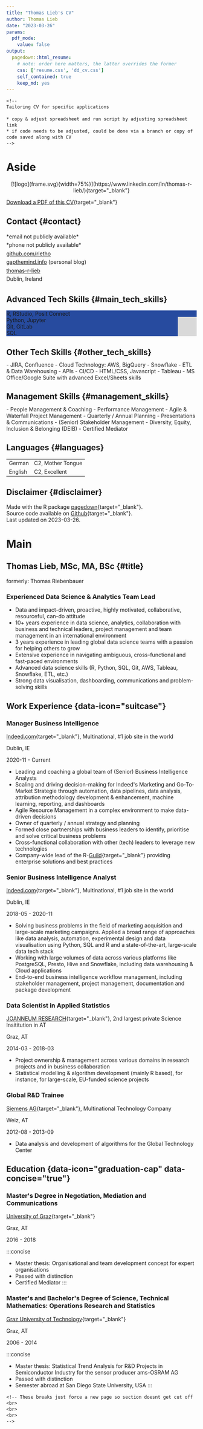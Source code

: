 ```yaml
---
title: "Thomas Lieb's CV"
author: Thomas Lieb
date: "2023-03-26"
params:
  pdf_mode:
    value: false
output:
  pagedown::html_resume:
    # note: order here matters, the latter overrides the former
    css: ['resume.css', 'dd_cv.css']
    self_contained: true
    keep_md: yes
---
```


```{=html}
<!--
Tailoring CV for specific applications

* copy & adjust spreadsheet and run script by adjusting spreadsheet link
* if code needs to be adjusted, could be done via a branch or copy of code saved along with CV
-->
```










Aside
================================================================================




<!-- image at the top of aside -->
<center>
<!--[![logo](frame.svg){width=75%, target="_blank"}](https://www.linkedin.com/in/thomas-lieb-158576a0/)-->
[![logo](frame.svg){width=75%}](https://www.linkedin.com/in/thomas-r-lieb/){target="_blank"}
</center>

[<i class='fas fa-download'></i> Download a PDF of this CV](https://github.com/rietho/cv/raw/main/cv.pdf){target="_blank"}

<!--
Contact {#contact}
--------------------------------------------------------------------------------
-->
Contact  {#contact}
--------------------------------------------------------------------------------
<p style="line-height:1.6;margin-top: 5px"><i class='fa fa-envelope fa-fw'></i> *email not publicly available*<br>
<i class='fa fa-phone fa-fw'></i> *phone not publicly available*<br>
<i class='fa fa-github fa-fw'></i> <a href="http://github.com/rietho" target="_blank">github.com/rietho</a><br>
<i class='fa fa-link fa-fw'></i> <a href="https://gapthemind.info" target="_blank">gapthemind.info</a> (personal blog)<br>
<i class='fa fa-linkedin fa-fw'></i> <a href="https://www.linkedin.com/in/thomas-r-lieb/" target="_blank">thomas-r-lieb</a><br>
<i class='fa fa-map-marker fa-fw'></i> Dublin, Ireland<br></p>

<!--
Advanced Tech Skills {#main_tech_skills}
--------------------------------------------------------------------------------
-->
Advanced Tech Skills  {#main_tech_skills}
--------------------------------------------------------------------------------
<div
  class = 'skill-bar'
  style = "background:linear-gradient(to right,
                                      #274b9f 100%,
                                      #d9d9d9 100% 100%)"
>R, RStudio, Posit Connect</div>
<div
  class = 'skill-bar'
  style = "background:linear-gradient(to right,
                                      #274b9f 90%,
                                      #d9d9d9 90% 100%)"
>Python, Jupyter</div>
<div
  class = 'skill-bar'
  style = "background:linear-gradient(to right,
                                      #274b9f 90%,
                                      #d9d9d9 90% 100%)"
>Git, GitLab</div>
<div
  class = 'skill-bar'
  style = "background:linear-gradient(to right,
                                      #274b9f 90%,
                                      #d9d9d9 90% 100%)"
>SQL</div>


<!--
Other Tech Skills {#other_tech_skills}
--------------------------------------------------------------------------------
-->
Other Tech Skills  {#other_tech_skills}
--------------------------------------------------------------------------------
<p style='margin-top: -5px;'>- JIRA, Confluence
- Cloud Technology: AWS, BigQuery
- Snowflake
- ETL & Data Warehousing
- APIs
- CI/CD
- HTML/CSS, Javascript
- Tableau
- MS Office/Google Suite with advanced Excel/Sheets skills</p>

<!--
Management Skills {#management_skills}
--------------------------------------------------------------------------------
-->

Management Skills  {#management_skills}
--------------------------------------------------------------------------------
<p style='margin-top: -5px;'>- People Management & Coaching
- Performance Management
- Agile & Waterfall Project Management
- Quarterly / Annual Planning
- Presentations & Communications
- (Senior) Stakeholder Management
- Diversity, Equity, Inclusion & Belonging (DEIB)
- Certified Mediator</p>

<!--
Attributes {#attributes}
--------------------------------------------------------------------------------


-->

<!--
Languages {#languages}
--------------------------------------------------------------------------------
-->
Languages  {#languages}
--------------------------------------------------------------------------------
<table class='skill_table'>
<tr>
    <td style='padding-right:7px;'>German</td>
    <td style='padding-left:7px;'>C2, Mother Tongue</td>
</tr>
<tr>
    <td style='padding-right:7px;'>English</td>
    <td style='padding-left:7px;'>C2, Excellent</td>
</tr>
</table>


Disclaimer {#disclaimer}
--------------------------------------------------------------------------------

Made with the R package [pagedown](https://github.com/rstudio/pagedown){target="_blank"}.<br>
Source code available on [Github](https://github.com/rietho/cv){target="_blank"}.<br>
Last updated on 2023-03-26.


# Main

## Thomas Lieb, MSc, MA, BSc {#title}

<p class="formerly">formerly: Thomas Riebenbauer</p>


### Experienced Data Science & Analytics Team Lead

- Data and impact-driven, proactive, highly motivated, collaborative, resourceful, can-do attitude
- 10+ years experience in data science, analytics, collaboration with business and technical leaders, project management and team management in an international environment
- 3 years experience in leading global data science teams with a passion for helping others to grow
- Extensive experience in navigating ambiguous, cross-functional and fast-paced environments
- Advanced data science skills (R, Python, SQL, Git, AWS, Tableau, Snowflake, ETL, etc.)
- Strong data visualisation, dashboarding, communications and problem-solving skills

<!--
## Work Experience {data-icon="suitcase"}
-->

## Work Experience {data-icon="suitcase"}


<!--
```{=html}
::: aside
About industry experience
:::
```
-->

### Manager Business Intelligence

[Indeed.com](https://ie.indeed.com/about){target="_blank"}, Multinational, #1 job site in the world

Dublin, IE

2020-11 - Current

- Leading and coaching a global team of (Senior) Business Intelligence Analysts
- Scaling and driving decision-making for Indeed's Marketing and Go-To-Market Strategie through automation, data pipelines, data analysis, attribution methodology development & enhancement, machine learning, reporting, and dashboards
- Agile Resource Management in a complex environment to make data-driven decisions
- Owner of quarterly / annual strategy and planning
- Formed close partnerships with business leaders to identify, prioritise and solve critical business problems
- Cross-functional collaboration with other (tech) leaders to leverage new technologies
- Company-wide lead of the R-[Guild](https://www.bloomberg.com/company/stories/how-guilds-promote-the-exchange-of-technical-ideas-best-practices-within-bloomberg-engineering/){target="_blank"} providing enterprise solutions and best practices



### Senior Business Intelligence Analyst

[Indeed.com](https://ie.indeed.com/about){target="_blank"}, Multinational, #1 job site in the world

Dublin, IE

2018-05 - 2020-11

- Solving business problems in the field of marketing acquisition and large-scale marketing campaigns. Applied a broad range of approaches like data analysis, automation, experimental design and data visualisation using Python, SQL and R and a state-of-the-art, large-scale data tech stack
- Working with large volumes of data across various platforms like PostgreSQL, Presto, Hive and Snowflake, including data warehousing & Cloud applications
- End-to-end business intelligence workflow management, including stakeholder management, project management, documentation and package development



### Data Scientist in Applied Statistics

[JOANNEUM RESEARCH](https://www.joanneum.at/en){target="_blank"}, 2nd largest private Science Insititution in AT

Graz, AT

2014-03 - 2018-03

- Project ownership & management across various domains in research projects and in business collaboration
- Statistical modelling & algorithm development (mainly R based), for instance, for large-scale, EU-funded science projects



### Global R&D Trainee

[Siemens AG](https://www.siemens-energy.com/global/en/offerings/power-transmission/portfolio/transformers.html){target="_blank"}, Multinational Technology Company

Weiz, AT

2012-08 - 2013-09

- Data analysis and development of algorithms for the Global Technology Center

<!--
## Education {data-icon="graduation-cap" data-concise="true"}
-->

## Education {data-icon="graduation-cap" data-concise="true"}

<!--
```{=html}
::: aside
Aside text for education
:::
```
-->

### Master's Degree in Negotiation, Mediation and Communications

[University of Graz](https://www.uni-graz.at/en/){target="_blank"}

Graz, AT

2016 - 2018

:::concise
- Master thesis: Organisational and team development concept for expert organisations
- Passed with distinction
- Certified Mediator
:::



### Master's and Bachelor's Degree of Science, Technical Mathematics: Operations Research and Statistics

[Graz University of Technology](https://www.tugraz.at/en/home/){target="_blank"}

Graz, AT

2006 - 2014

:::concise
- Master thesis: Statistical Trend Analysis for R&D Projects in Semiconductor Industry for the sensor producer ams-OSRAM AG
- Passed with distinction
- Semester abroad at San Diego State University, USA
:::

```{=html}
<!-- These breaks just force a new page so section doesnt get cut off 
<br>
<br>
<br>
-->
```
